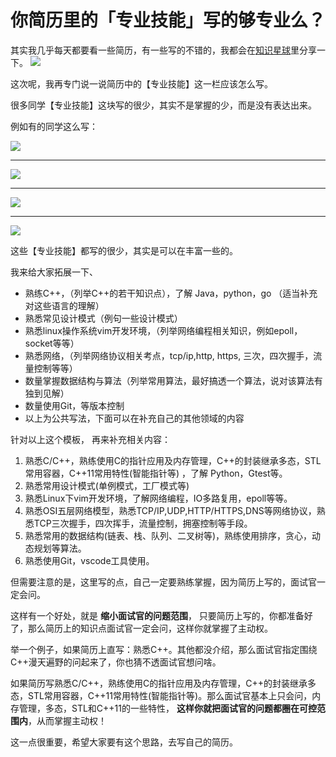 # 你简历里的「专业技能」写的够专业么？


其实我几乎每天都要看一些简历，有一些写的不错的，我都会在[知识星球](https://mp.weixin.qq.com/s/QVF6upVMSbgvZy8lHZS3CQ)里分享一下。
![](https://code-thinking-1253855093.cos.ap-guangzhou.myqcloud.com/pics/20210626172902.png)

这次呢，我再专门说一说简历中的【专业技能】这一栏应该怎么写。

很多同学【专业技能】这块写的很少，其实不是掌握的少，而是没有表达出来。

例如有的同学这么写：


![](https://code-thinking-1253855093.cos.ap-guangzhou.myqcloud.com/pics/20210626173915.png)

---------------------

![](https://code-thinking-1253855093.cos.ap-guangzhou.myqcloud.com/pics/20210626173940.png)

--------------------

![](https://code-thinking-1253855093.cos.ap-guangzhou.myqcloud.com/pics/20210626174018.png)

-------------------

![](https://code-thinking-1253855093.cos.ap-guangzhou.myqcloud.com/pics/20210626174809.png)


这些【专业技能】都写的很少，其实是可以在丰富一些的。

我来给大家拓展一下、


* 熟练C++，（列举C++的若干知识点），了解 Java，python，go （适当补充对这些语言的理解）
* 熟悉常见设计模式（例句一些设计模式）
* 熟悉linux操作系统vim开发环境，（列举网络编程相关知识，例如epoll，socket等等）
* 熟悉网络，（列举网络协议相关考点，tcp/ip,http, https, 三次，四次握手，流量控制等等）
* 数量掌握数据结构与算法（列举常用算法，最好搞透一个算法，说对该算法有独到见解）
* 数量使用Git，等版本控制
* 以上为公共写法，下面可以在补充自己的其他领域的内容


针对以上这个模板， 再来补充相关内容：

1. 熟悉C/C++，熟练使用C的指针应用及内存管理，C++的封装继承多态，STL常用容器，C++11常用特性(智能指针等) ，了解 Python，Gtest等。
2. 熟悉常用设计模式(单例模式，工厂模式等)
3. 熟悉Linux下vim开发环境，了解网络编程，IO多路复用，epoll等等。
4. 熟悉OSI五层网络模型，熟悉TCP/IP,UDP,HTTP/HTTPS,DNS等网络协议，熟悉TCP三次握手，四次挥手，流量控制，拥塞控制等手段。
5. 熟悉常用的数据结构(链表、栈、队列、二叉树等)，熟练使用排序，贪心，动态规划等算法。
6. 熟悉使用Git，vscode工具使用。

但需要注意的是，这里写的点，自己一定要熟练掌握，因为简历上写的，面试官一定会问。

这样有一个好处，就是 **缩小面试官的问题范围**， 只要简历上写的，你都准备好了，那么简历上的知识点面试官一定会问，这样你就掌握了主动权。

举一个例子，如果简历上直写：熟悉C++。其他都没介绍，那么面试官指定围绕C++漫天遍野的问起来了，你也猜不透面试官想问啥。

如果简历写熟悉C/C++，熟练使用C的指针应用及内存管理，C++的封装继承多态，STL常用容器，C++11常用特性(智能指针等)。那么面试官基本上只会问，内存管理，多态，STL和C++11的一些特性， **这样你就把面试官的问题都圈在可控范围内**，从而掌握主动权！

这一点很重要，希望大家要有这个思路，去写自己的简历。



